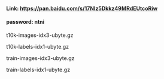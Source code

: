 #### Link: https://pan.baidu.com/s/17NIz5Dkkz49MRdEUtcoRiw

#### password: ntni 

t10k-images-idx3-ubyte.gz

t10k-labels-idx1-ubyte.gz

train-images-idx3-ubyte.gz

train-labels-idx1-ubyte.gz
